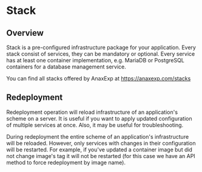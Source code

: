 # Stack

## Overview

Stack is a pre-configured infrastructure package for your application. Every stack consist of services, they can be mandatory or optional. Every service has at least one container implementation, e.g. MariaDB or PostgreSQL containers for a database management service.

You can find all stacks offered by AnaxExp at https://anaxexp.com/stacks

## Redeployment

Redeployment operation will reload infrastructure of an application's scheme on a server. It is useful if you want to apply updated configuration of multiple services at once. Also, it may be useful for troubleshooting.

During redeployment the entire scheme of an application's infrastructure will be reloaded. However, only services with changes in their configuration will be restarted. For example, if you've updated a container image but did not change image's tag it will not be restarted (for this case we have an API method to force redeployment by image name).